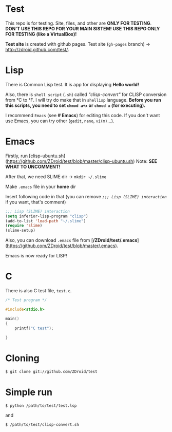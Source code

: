 # Test

This repo is for testing. Site, files, and other are **ONLY FOR TESTING**. **DON'T USE THIS REPO FOR YOUR MAIN SISTEM! USE THIS REPO ONLY FOR TESTING (like a VirtualBox)!**

**Test site** is created with github pages. Test site (`gh-pages` branch) → http://zdroid.github.com/test/.

# Lisp

There is Common Lisp test. It is app for displaying **Hello world!**

Also, there is `shell script` (`.sh`) called *"clisp-convert"* for CLISP conversion from °C to °F. I will try do make that in `shellisp` language. **Before you run this scripts, you need to set `chmod a+x` or `chmod x` (for executing).**

I recommend `Emacs` (see **# Emacs**) for editing this code. If you don't want use Emacs, you can try other (`gedit`, `nano`, `vi(m)`...).

# Emacs

Firstly, run [clisp-ubuntu.sh] (https://github.com/ZDroid/test/blob/master/clisp-ubuntu.sh)
Note: **SEE WHAT TO UNCOMMENT!**

After that, we need SLIME dir → `mkdir ~/.slime`

Make `.emacs` file in your **home** dir

Insert following code in that (you can remove *`;;; Lisp (SLIME) interaction`* if you want, that's comment)
```lisp
;;; Lisp (SLIME) interaction
(setq inferior-lisp-program "clisp")
(add-to-list 'load-path "~/.slime")
(require 'slime)
(slime-setup)
```
Also, you can download `.emacs` file from [**/ZDroid/test/.emacs**] (https://github.com/ZDroid/test/blob/master/.emacs).

Emacs is now ready for LISP!

# C
There is also C test file, `test.c`.
```c
/* Test program */

#include<stdio.h>

main()
{
    printf("C test");

}
```

# Cloning
```shell
$ git clone git://github.com/ZDroid/test
```

# Simple run
```shell
$ python /path/to/test/test.lsp
```
and
```shell
$ /path/to/test/clisp-convert.sh
```

